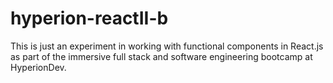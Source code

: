# hyperion-reactII-b

This is just an experiment in working with functional components in React.js as part of the immersive full stack and software engineering bootcamp at HyperionDev.
